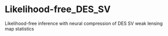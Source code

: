 # Likelihood-free_DES_SV
Likelihood-free inference with neural compression of DES SV weak lensing map statistics
